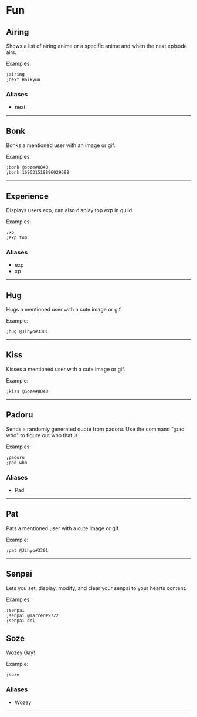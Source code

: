 # Fun

## Airing
Shows a list of airing anime or a specific anime and when the next episode airs. 

Examples: 
```
;airing
;next Haikyuu
```

### Aliases
* next

---

## Bonk
Bonks a mentioned user with an image or gif. 

Examples:
```
;bonk @soze#0040
;bonk 169631518896029698
```

---

## Experience
Displays users exp, can also display top exp in guild.

Examples: 
```
;xp
;exp top
```

### Aliases
* exp
* xp

---

## Hug
Hugs a mentioned user with a cute image or gif.

Example: 
```
;hug @Jihyo#3301
```

---

## Kiss
Kisses a mentioned user with a cute image or gif.

Example: 
```
;kiss @Soze#0040
```

---

## Padoru 
Sends a randomly generated quote from padoru. Use the command ";pad who" to figure out who that is.

Examples:
```
;padoru
;pad who
```
### Aliases
* Pad

---

## Pat
Pats a mentioned user with a cute image or gif.

Example: 
```
;pat @Jihyo#3301
```

---

## Senpai
Lets you set, display, modify, and clear your senpai to your hearts content.

Examples: 
```
;senpai
;senpai @Tarren#9722
;senpai del
```

## Soze
Wozey Gay!

Example: 
```
;soze
```
### Aliases
* Wozey

---